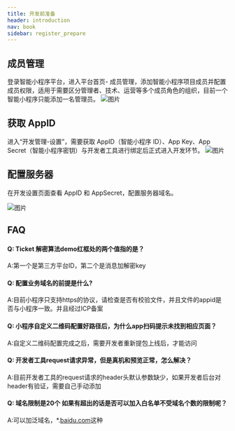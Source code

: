 ```yaml
---
title: 开发前准备
header: introduction
nav: book
sidebar: register_prepare
---
```



## 成员管理

登录智能小程序平台，进入平台首页- 成员管理，添加智能小程序项目成员并配置成员权限，适用于需要区分管理者、技术、运营等多个成员角色的组织，目前一个智能小程序只能添加一名管理员。
![图片](https://b.bdstatic.com/searchbox/icms/searchbox/img/introduction1.jpg)

## 获取 AppID

进入“开发管理-设置”，需要获取 AppID（智能小程序 ID）、App Key、App Secret（智能小程序密钥）与开发者工具进行绑定后正式进入开发环节。
![图片](https://b.bdstatic.com/searchbox/icms/searchbox/img/introduction2.png)

## 配置服务器 
在开发设置页面查看 AppID 和 AppSecret，配置服务器域名。

![图片](../../img/introduction/register/33.png)


## FAQ

#### Q: Ticket  解密算法demo红框处的两个值指的是？ 

A:第一个是第三方平台ID，第二个是消息加解密key

 

#### Q: 配置业务域名的前提是什么? 

A:目前小程序只支持https的协议，请检查是否有校验文件，并且文件的appid是否与小程序一致。并且经过ICP备案

 

#### Q: 小程序自定义二维码配置好路径后，为什么app扫码提示未找到相应页面？ 

A:自定义二维码配置完成之后，需要开发者重新提包上线后，才能访问

 

#### Q: 开发者工具request请求异常，但是真机和预览正常，怎么解决？ 

A:目前开发者工具的request请求的header头默认参数缺少，如果开发者后台对header有验证，需要自己手动添加

 

#### Q: 域名限制是20个 如果有超出的话是否可以加入白名单不受域名个数的限制呢？ 

A:可以加泛域名，*.[baidu.com](http://baidu.com/)这种
